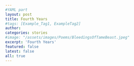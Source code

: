 ```yaml
---
#YAML part
layout: post
title: Fourth Years
#tags: [Example_Tag1, ExampleTag2]
author:
categories: stories
#image: "/assets/images/Poems/BleedingsOfTameBeast.jpeg"
excerpt: 'Fourth Years'
featured: false
latest: false
all: true
---
```

